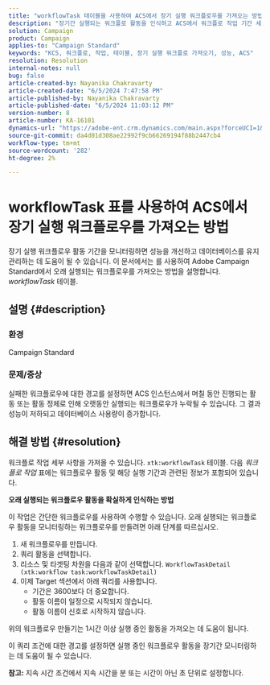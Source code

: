 ```yaml
---
title: "workflowTask 테이블을 사용하여 ACS에서 장기 실행 워크플로우를 가져오는 방법"
description: "장기간 실행되는 워크플로 활동을 인식하고 ACS에서 워크플로 작업 기간 세부 사항을 가져오는 방법에 대해 알아보십시오."
solution: Campaign
product: Campaign
applies-to: "Campaign Standard"
keywords: "KCS, 워크플로, 작업, 테이블, 장기 실행 워크플로 가져오기, 성능, ACS"
resolution: Resolution
internal-notes: null
bug: false
article-created-by: Nayanika Chakravarty
article-created-date: "6/5/2024 7:47:58 PM"
article-published-by: Nayanika Chakravarty
article-published-date: "6/5/2024 11:03:12 PM"
version-number: 8
article-number: KA-16101
dynamics-url: "https://adobe-ent.crm.dynamics.com/main.aspx?forceUCI=1&pagetype=entityrecord&etn=knowledgearticle&id=1611127f-7423-ef11-840b-6045bd006b25"
source-git-commit: da4d01d308ae22992f9cb66269194f88b2447cb4
workflow-type: tm+mt
source-wordcount: '282'
ht-degree: 2%

---
```


# workflowTask 표를 사용하여 ACS에서 장기 실행 워크플로우를 가져오는 방법


장기 실행 워크플로우 활동 기간을 모니터링하면 성능을 개선하고 데이터베이스를 유지 관리하는 데 도움이 될 수 있습니다. 이 문서에서는 를 사용하여 Adobe Campaign Standard에서 오래 실행되는 워크플로우를 가져오는 방법을 설명합니다. *workflowTask* 테이블.

## 설명 {#description}


### <b>환경</b>

Campaign Standard

### <b>문제/증상</b>

실패한 워크플로우에 대한 경고를 설정하면 ACS 인스턴스에서 며칠 동안 진행되는 활동 또는 활동 정체로 인해 오랫동안 실행되는 워크플로우가 누락될 수 있습니다. 그 결과 성능이 저하되고 데이터베이스 사용량이 증가합니다.


## 해결 방법 {#resolution}


워크플로 작업 세부 사항을 가져올 수 있습니다. `xtk:workflowTask` 테이블. 다음 *워크플로 작업* 표에는 워크플로우 활동 및 해당 실행 기간과 관련된 정보가 포함되어 있습니다.

<b>오래 실행되는 워크플로우 활동을 확실하게 인식하는 방법</b>

이 작업은 간단한 워크플로우를 사용하여 수행할 수 있습니다. 오래 실행되는 워크플로우 활동을 모니터링하는 워크플로우를 만들려면 아래 단계를 따르십시오.

1. 새 워크플로우를 만듭니다.
2. 쿼리 활동을 선택합니다.
3. 리소스 및 타겟팅 차원을 다음과 같이 선택합니다. `WorkflowTaskDetail (xtk:workflow task:workflowTaskDetail)`
4. 이제 Target 섹션에서 아래 쿼리를 사용합니다.
   - 기간은 3600보다 더 중요합니다.
   - 활동 이름이 일정으로 시작되지 않습니다.
   - 활동 이름이 신호로 시작하지 않습니다.


위의 워크플로우 만들기는 1시간 이상 실행 중인 활동을 가져오는 데 도움이 됩니다.

이 쿼리 조건에 대한 경고를 설정하면 실행 중인 워크플로우 활동을 장기간 모니터링하는 데 도움이 될 수 있습니다.

<b>참고:</b> 지속 시간 조건에서 지속 시간을 분 또는 시간이 아닌 초 단위로 설정합니다.
